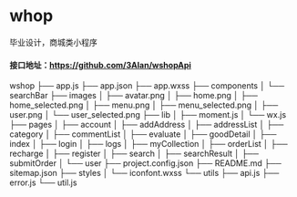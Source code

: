 # whop
毕业设计，商城类小程序
#### 接口地址：<https://github.com/3Alan/wshopApi>
wshop
 ├── app.js
 ├── app.json
 ├── app.wxss
 ├── components
 │   └── searchBar
 ├── images
 │   ├── avatar.png
 │   ├── home.png
 │   ├── home_selected.png
 │   ├── menu.png
 │   ├── menu_selected.png
 │   ├── user.png
 │   └── user_selected.png
 ├── lib
 │   ├── moment.js
 │   └── wx.js
 ├── pages
 │   ├── account
 │   ├── addAddress
 │   ├── addressList
 │   ├── category
 │   ├── commentList
 │   ├── evaluate
 │   ├── goodDetail
 │   ├── index
 │   ├── login
 │   ├── logs
 │   ├── myCollection
 │   ├── orderList
 │   ├── recharge
 │   ├── register
 │   ├── search
 │   ├── searchResult
 │   ├── submitOrder
 │   └── user
 ├── project.config.json
 ├── README.md
 ├── sitemap.json
 ├── styles
 │   └── iconfont.wxss
 └── utils
     ├── api.js
     ├── error.js
     └── util.js